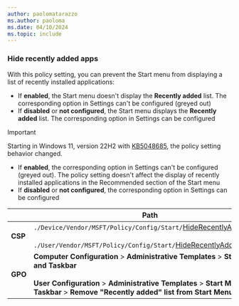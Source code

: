 ```yaml
---
author: paolomatarazzo
ms.author: paoloma
ms.date: 04/10/2024
ms.topic: include
---
```


### Hide recently added apps

With this policy setting, you can prevent the Start menu from displaying a list of recently installed applications:

- If **enabled**, the Start menu doesn't display the **Recently added** list. The corresponding option in Settings can't be configured (greyed out)
- If **disabled** or **not configured**, the Start menu displays the **Recently added** list. The corresponding option in Settings can be configured

> [!IMPORTANT]
> Starting in Windows 11, version 22H2 with [KB5048685](https://support.microsoft.com/topic/4602-ea3736d3-6948-4fd7-9faf-8d732ac2ed59), the policy setting behavior changed.
>
> - If **enabled**, the corresponding option in Settings can't be configured (greyed out). The policy setting doesn't affect the display of recently installed applications in the Recommended section of the Start menu
> - If **disabled** or **not configured**, the corresponding option in Settings can be configured

|  | Path |
|--|--|
| **CSP** | `./Device/Vendor/MSFT/Policy/Config/Start/`[HideRecentlyAddedApps](/windows/client-management/mdm/policy-csp-start#hiderecentlyaddedapps)<br><br>`./User/Vendor/MSFT/Policy/Config/Start/`[HideRecentlyAddedApps](/windows/client-management/mdm/policy-csp-start#hiderecentlyaddedapps) |
| **GPO** | **Computer Configuration** > **Administrative Templates** > **Start Menu and Taskbar**<br><br> **User Configuration** > **Administrative Templates** > **Start Menu and Taskbar** > **Remove "Recently added" list from Start Menu** |
